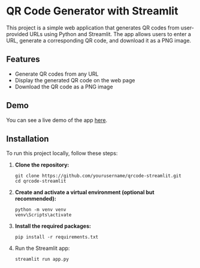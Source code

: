 # QR Code Generator with Streamlit

This project is a simple web application that generates QR codes from user-provided URLs using Python and Streamlit. The app allows users to enter a URL, generate a corresponding QR code, and download it as a PNG image.


## Features

- Generate QR codes from any URL
- Display the generated QR code on the web page
- Download the QR code as a PNG image

## Demo

You can see a live demo of the app [here](https://qrcode-generat0r.streamlit.app/).

## Installation

To run this project locally, follow these steps:

1. **Clone the repository:**
   ```
   git clone https://github.com/yourusername/qrcode-streamlit.git
   cd qrcode-streamlit
   ```
2. **Create and activate a virtual environment (optional but recommended):**
   ```
   python -m venv venv
   venv\Scripts\activate
   ```
3. **Install the required packages:**
   ```
   pip install -r requirements.txt
   ```
4. Run the Streamlit app:
   ```
   streamlit run app.py
   ```

